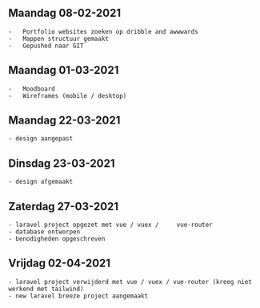 ## Maandag 08-02-2021
    -	Portfolio websites zoeken op dribble and awwwards
    -	Mappen structuur gemaakt
    -	Gepushed naar GIT
## Maandag 01-03-2021
    -	Moodboard
    -	Wireframes (mobile / desktop)

## Maandag 22-03-2021
    - design aangepast

## Dinsdag 23-03-2021
    - design afgemaakt

## Zaterdag 27-03-2021
    - laravel project opgezet met vue / vuex /     vue-router
    - database ontworpen
    - benodigheden opgeschreven

## Vrijdag 02-04-2021
    - laravel project verwijderd met vue / vuex / vue-router (kreeg niet werkend met tailwind)
    - new laravel breeze project aangemaakt